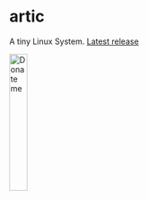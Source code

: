 # artic
A tiny Linux System. [Latest release](https://github.com/Zegute/artic/releases/latest)

 <img src="http://photonj.photo.store.qq.com/psc?/V51UHQTp2fvdmm18WufY07ob521uUO8m/bqQfVz5yrrGYSXMvKr.cqYd5CxEGtig3B41Y5VM.QR91XaER*5cXVGK577kNIrLGOtKwEGzLOddT3AMGzFXbL*zbAWz2uAQssFtB1beoux8!/b&bo=sAQIB7AECAcWECA!&rf=mood_app)http://photonj.photo.store.qq.com/psc?/V51UHQTp2fvdmm18WufY07ob521uUO8m/bqQfVz5yrrGYSXMvKr.cqYd5CxEGtig3B41Y5VM.QR91XaER*5cXVGK577kNIrLGOtKwEGzLOddT3AMGzFXbL*zbAWz2uAQssFtB1beoux8!/b&bo=sAQIB7AECAcWECA!&rf=mood_app" width = "25%" height = "25%" alt="Donate me" align=center />
